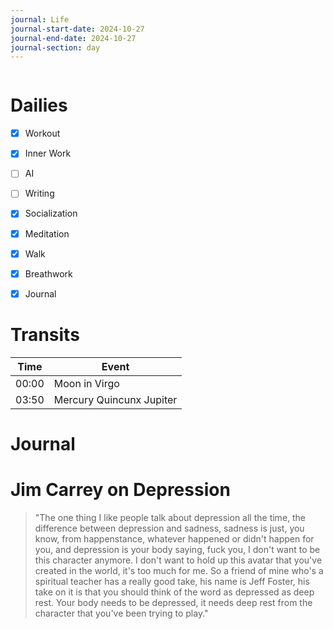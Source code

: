 ```yaml
---
journal: Life
journal-start-date: 2024-10-27
journal-end-date: 2024-10-27
journal-section: day
---
```


```calendar-nav
```

# Dailies

- [x] Workout
- [x] Inner Work
- [ ] AI
- [ ] Writing
- [x] Socialization
- [x] Meditation
- [x] Walk
- [x] Breathwork
- [x] Journal


# Transits

| Time | Event |
|------|-------|
| 00:00 | Moon in Virgo |
| 03:50 | Mercury Quincunx Jupiter |



# Journal

# Jim Carrey on Depression
>"The one thing I like people talk about depression all the time, the difference between depression  and sadness, sadness is just, you know, from happenstance, whatever happened or didn't  happen for you, and depression is your body saying, fuck you, I don't want to be this character  anymore. I don't want to hold up this avatar that you've created in the world, it's too much for me. So a friend of mine who's a spiritual teacher has a really good take, his name is Jeff Foster, his take on it is that you should think of the word as depressed as deep rest. Your body needs to be depressed, it needs deep rest from the character that you've been trying to play."


